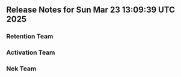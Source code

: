 ## Release Notes for Sun Mar 23 13:09:39 UTC 2025
### Retention Team
### Activation Team
### Nek Team
